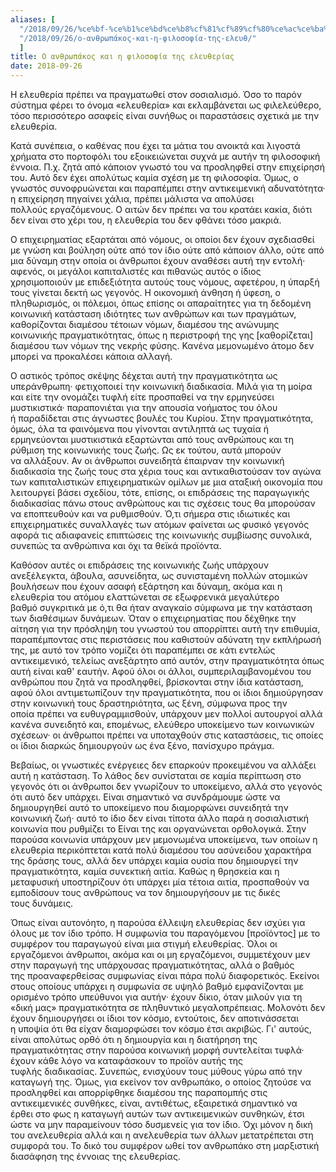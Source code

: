 ```yaml
---
aliases: [
  "/2018/09/26/%ce%bf-%ce%b1%ce%bd%ce%b8%cf%81%cf%89%cf%80%ce%ac%ce%ba%ce%bf%cf%82-%ce%ba%ce%b1%ce%b9-%ce%b7-%cf%86%ce%b9%ce%bb%ce%bf%cf%83%ce%bf%cf%86%ce%af%ce%b1-%cf%84%ce%b7%cf%82-%ce%b5%ce%bb%ce%b5%cf%85%ce%b8",
  "/2018/09/26/ο-ανθρωπάκος-και-η-φιλοσοφία-της-ελευθ/"
  ]
title: Ο ανθρωπάκος και η φιλοσοφία της ελευθερίας 
date: 2018-09-26
---
```


Η ελευθερία πρέπει να πραγματωθεί στον σοσιαλισμό. Όσο το παρόν σύστημα φέρει το όνομα «ελευθερία» και εκλαμβάνεται ως φιλελεύθερο, τόσο περισσότερο ασαφείς είναι συνήθως οι παραστάσεις σχετικά με την ελευθερία.

Κατά συνέπεια, ο καθένας που έχει τα μάτια του ανοικτά και λιγοστά χρήματα στο πορτοφόλι του εξοικειώνεται συχνά με αυτήν τη φιλοσοφική έννοια. Π.χ. ζητά από κάποιον γνωστό του να προσληφθεί στην επιχείρησή του. Αυτό δεν έχει απολύτως καμία σχέση με τη φιλοσοφία. Όμως, ο γνωστός συνοφρυώνεται και παραπέμπει στην αντικειμενική αδυνατότητα· η επιχείρηση πηγαίνει χάλια, πρέπει μάλιστα να απολύσει πολλούς εργαζόμενους. Ο αιτών δεν πρέπει να του κρατάει κακία, διότι δεν είναι στο χέρι του, η ελευθερία του δεν φθάνει τόσο μακριά.

Ο επιχειρηματίας εξαρτάται από νόμους, οι οποίοι δεν έχουν σχεδιασθεί με γνώση και βούληση ούτε από τον ίδιο ούτε από κάποιον άλλο, ούτε από μια δύναμη στην οποία οι άνθρωποι έχουν αναθέσει αυτή την εντολή· αφενός, οι μεγάλοι καπιταλιστές και πιθανώς αυτός ο ίδιος χρησιμοποιούν με επιδεξιότητα αυτούς τους νόμους, αφετέρου, η ύπαρξή τους γίνεται δεκτή ως γεγονός. Η οικονομική άνθηση ή ύφεση, ο πληθωρισμός, οι πόλεμοι, όπως επίσης οι απαραίτητες για τη δεδομένη κοινωνική κατάσταση ιδιότητες των ανθρώπων και των πραγμάτων, καθορίζονται διαμέσου τέτοιων νόμων, διαμέσου της ανώνυμης κοινωνικής πραγματικότητας, όπως η περιστροφή της γης [καθορίζεται] διαμέσου των νόμων της νεκρής φύσης. Κανένα μεμονωμένο άτομο δεν μπορεί να προκαλέσει κάποια αλλαγή.

Ο αστικός τρόπος σκέψης δέχεται αυτή την πραγματικότητα ως υπεράνθρωπη· φετιχοποιεί την κοινωνική διαδικασία. Μιλά για τη μοίρα και είτε την ονομάζει τυφλή είτε προσπαθεί να την ερμηνεύσει μυστικιστικά· παραπονιέται για την απουσία νοήματος του όλου ή παραδίδεται στις άγνωστες βουλές του Κυρίου. Στην πραγματικότητα, όμως, όλα τα φαινόμενα που γίνονται αντιληπτά ως τυχαία ή ερμηνεύονται μυστικιστικά εξαρτώνται από τους ανθρώπους και τη ρύθμιση της κοινωνικής τους ζωής. Ως εκ τούτου, αυτά μπορούν να αλλάξουν. Αν οι άνθρωποι συνειδητά έπαιρναν την κοινωνική διαδικασία της ζωής τους στα χέρια τους και αντικαθιστούσαν τον αγώνα των καπιταλιστικών επιχειρηματικών ομίλων με μια αταξική οικονομία που λειτουργεί βάσει σχεδίου, τότε, επίσης, οι επιδράσεις της παραγωγικής διαδικασίας πάνω στους ανθρώπους και τις σχέσεις τους θα μπορούσαν να εποπτευθούν και να ρυθμισθούν. Ό,τι σήμερα στις ιδιωτικές και επιχειρηματικές συναλλαγές των ατόμων φαίνεται ως φυσικό γεγονός αφορά τις αδιαφανείς επιπτώσεις της κοινωνικής συμβίωσης συνολικά, συνεπώς τα ανθρώπινα και όχι τα θεϊκά προϊόντα.

Καθόσον αυτές οι επιδράσεις της κοινωνικής ζωής υπάρχουν ανεξέλεγκτα, άβουλα, ασυνείδητα, ως συνισταμένη πολλών ατομικών βουλήσεων που έχουν ασαφή εξάρτηση και δύναμη, ακόμα και η ελευθερία του ατόμου ελαττώνεται σε εξωφρενικά μεγαλύτερο βαθμό συγκριτικά με ό,τι θα ήταν αναγκαίο σύμφωνα με την κατάσταση των διαθέσιμων δυνάμεων. Όταν ο επιχειρηματίας που δέχθηκε την αίτηση για την πρόσληψη του γνωστού του απορρίπτει αυτή την επιθυμία, παραπέμποντας στις περιστάσεις που καθιστούν αδύνατη την εκπλήρωσή της, με αυτό τον τρόπο νομίζει ότι παραπέμπει σε κάτι εντελώς αντικειμενικό, τελείως ανεξάρτητο από αυτόν, στην πραγματικότητα όπως αυτή είναι καθ' εαυτήν. Αφού όλοι οι άλλοι, συμπεριλαμβανομένου του ανθρώπου που ζητά να προσληφθεί, βρίσκονται στην ίδια κατάσταση, αφού όλοι αντιμετωπίζουν την πραγματικότητα, που οι ίδιοι δημιούργησαν στην κοινωνική τους δραστηριότητα, ως ξένη, σύμφωνα προς την οποία πρέπει να ευθυγραμμισθούν, υπάρχουν μεν πολλοί αυτουργοί αλλά κανένα συνειδητό και, επομένως, ελεύθερο υποκείμενο των κοινωνικών σχέσεων· οι άνθρωποι πρέπει να υποταχθούν στις καταστάσεις, τις οποίες οι ίδιοι διαρκώς δημιουργούν ως ένα ξένο, πανίσχυρο πράγμα.

Βεβαίως, οι γνωστικές ενέργειες δεν επαρκούν προκειμένου να αλλάξει αυτή η κατάσταση. Το λάθος δεν συνίσταται σε καμία περίπτωση στο γεγονός ότι οι άνθρωποι δεν γνωρίζουν το υποκείμενο, αλλά στο γεγονός ότι αυτό δεν υπάρχει. Είναι σημαντικό να συνδράμουμε ώστε να δημιουργηθεί αυτό το υποκείμενο που διαμορφώνει συνειδητά την κοινωνική ζωή· αυτό το ίδιο δεν είναι τίποτα άλλο παρά η σοσιαλιστική κοινωνία που ρυθμίζει το Είναι της και οργανώνεται ορθολογικά. Στην παρούσα κοινωνία υπάρχουν μεν μεμονωμένα υποκείμενα, των οποίων η ελευθερία περικόπτεται κατά πολύ διαμέσου του ασύνειδου χαρακτήρα της δράσης τους, αλλά δεν υπάρχει καμία ουσία που δημιουργεί την πραγματικότητα, καμία συνεκτική αιτία. Καθώς η θρησκεία και η μεταφυσική υποστηρίζουν ότι υπάρχει μία τέτοια αιτία, προσπαθούν να εμποδίσουν τους ανθρώπους να τον δημιουργήσουν με τις δικές τους δυνάμεις.

Όπως είναι αυτονόητο, η παρούσα έλλειψη ελευθερίας δεν ισχύει για όλους με τον ίδιο τρόπο. Η συμφωνία του παραγόμενου [προϊόντος] με το συμφέρον του παραγωγού είναι μια στιγμή ελευθερίας. Όλοι οι εργαζόμενοι άνθρωποι, ακόμα και οι μη εργαζόμενοι, συμμετέχουν μεν στην παραγωγή της υπάρχουσας πραγματικότητας, αλλά ο βαθμός της προαναφερθείσας συμφωνίας είναι πάρα πολύ διαφορετικός. Εκείνοι στους οποίους υπάρχει η συμφωνία σε υψηλό βαθμό εμφανίζονται με ορισμένο τρόπο υπεύθυνοι για αυτήν· έχουν δίκιο, όταν μιλούν για τη «δική μας» πραγματικότητα σε πληθυντικό μεγαλοπρέπειας. Μολονότι δεν έχουν δημιουργήσει οι ίδιοι τον κόσμο, εντούτοις, δεν αποτινάσσεται η υποψία ότι θα είχαν διαμορφώσει τον κόσμο έτσι ακριβώς. Γι' αυτούς, είναι απολύτως ορθό ότι η δημιουργία και η διατήρηση της πραγματικότητας στην παρούσα κοινωνική μορφή συντελείται τυφλά· έχουν κάθε λόγο να καταφάσκουν το προϊόν αυτής της τυφλής διαδικασίας. Συνεπώς, ενισχύουν τους μύθους γύρω από την καταγωγή της. Όμως, για εκείνον τον ανθρωπάκο, ο οποίος ζητούσε να προσληφθεί και απορρίφθηκε διαμέσου της παραπομπής στις αντικειμενικές συνθήκες, είναι, αντιθέτως, εξαιρετικά σημαντικό να έρθει στο φως η καταγωγή αυτών των αντικειμενικών συνθηκών, έτσι ώστε να μην παραμείνουν τόσο δυσμενείς για τον ίδιο. Όχι μόνον η δική του ανελευθερία αλλά και η ανελευθερία των άλλων μετατρέπεται στη συμφορά του. Το δικό του συμφέρον ωθεί τον ανθρωπάκο στη μαρξιστική διασάφηση της έννοιας της ελευθερίας.
